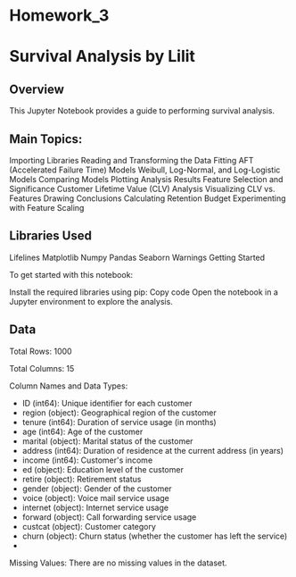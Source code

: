# Homework_3
# Survival Analysis by Lilit

## Overview

This Jupyter Notebook provides a guide to performing survival analysis.

## Main Topics:

Importing Libraries Reading and Transforming the Data Fitting AFT (Accelerated Failure Time) Models Weibull, Log-Normal, and Log-Logistic Models Comparing Models Plotting Analysis Results Feature Selection and Significance Customer Lifetime Value (CLV) Analysis Visualizing CLV vs. Features Drawing Conclusions Calculating Retention Budget Experimenting with Feature Scaling

## Libraries Used

Lifelines Matplotlib Numpy Pandas Seaborn Warnings Getting Started

To get started with this notebook:

Install the required libraries using pip:
Copy code
Open the notebook in a Jupyter environment to explore the analysis.

## Data

Total Rows: 1000

Total Columns: 15

Column Names and Data Types:

- ID (int64): Unique identifier for each customer
- region (object): Geographical region of the customer
- tenure (int64): Duration of service usage (in months)
- age (int64): Age of the customer
- marital (object): Marital status of the customer
- address (int64): Duration of residence at the current address (in years)
- income (int64): Customer's income
- ed (object): Education level of the customer
- retire (object): Retirement status
- gender (object): Gender of the customer
- voice (object): Voice mail service usage
- internet (object): Internet service usage
- forward (object): Call forwarding service usage
- custcat (object): Customer category
- churn (object): Churn status (whether the customer has left the service)
- 
Missing Values: There are no missing values in the dataset.
